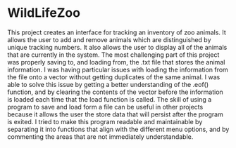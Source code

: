 # WildLifeZoo

This project creates an interface for tracking an inventory of zoo animals. It allows the user to add and remove animals which are distinguished by unique tracking numbers. It also allows the user to display all of the animals that are currently in the system. The most challenging part of this project was properly saving to, and loading from, the .txt file that stores the animal information. I was having particular issues with loading the information from the file onto a vector without getting duplicates of the same animal. I was able to solve this issue by getting a better understanding of the .eof() function, and by clearing the contents of the vector before the information is loaded each time that the load function is called. The skill of using a program to save and load form a file can be useful in other projects because it allows the user the store data that will persist after the program is exited. I tried to make this program readable and maintainable by separating it into functions that align with the different menu options, and by commenting the areas that are not immediately understandable.
